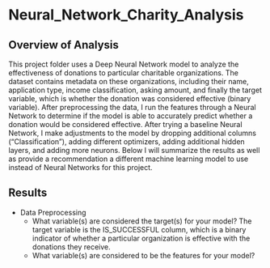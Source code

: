 # Neural_Network_Charity_Analysis

## Overview of Analysis
This project folder uses a Deep Neural Network model to analyze the effectiveness of donations to particular charitable organizations. The dataset contains metadata on these organizations, including their name, application type, income classification, asking amount, and finally the target variable, which is whether the donation was considered effective (binary variable). After preprocessing the data, I run the features through a Neural Network to determine if the model is able to accurately predict whether a donation would be considered effective. After trying a baseline Neural Network, I make adjustments to the model by dropping additional columns (“Classification”), adding different optimizers, adding additional hidden layers, and adding more neurons. Below I will summarize the results as well as provide a recommendation a different machine learning model to use instead of Neural Networks for this project.

## Results

* Data Preprocessing
  * What variable(s) are considered the target(s) for your model? The target variable is the IS_SUCCESSFUL column, which is a binary indicator of whether a particular organization is effective with the donations they receive. 
   * What variable(s) are considered to be the features for your model?
   
